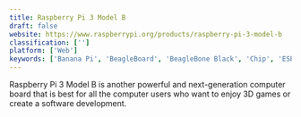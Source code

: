 ```yaml
---
title: Raspberry Pi 3 Model B
draft: false 
website: https://www.raspberrypi.org/products/raspberry-pi-3-model-b
classification: ['']
platform: ['Web']
keywords: ['Banana Pi', 'BeagleBoard', 'BeagleBone Black', 'Chip', 'ESPRESSObin', 'Helios4', 'HummingBoard', 'Intel NUC', 'Lattepanda', 'Lob', 'Mac Mini', 'MinnowBoard Max', 'Novasom Industries M7', 'Odroid', 'Radxa Rock', 'Raspberry Pi', 'Tronsmart Ara X5 Plus', 'UDOO']
---
```

Raspberry Pi 3 Model B is another powerful and next-generation computer board that is best for all the computer users who want to enjoy 3D games or create a software development.
